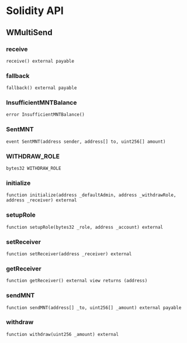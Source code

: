 # Solidity API

## WMultiSend

### receive

```solidity
receive() external payable
```

### fallback

```solidity
fallback() external payable
```

### InsufficientMNTBalance

```solidity
error InsufficientMNTBalance()
```

### SentMNT

```solidity
event SentMNT(address sender, address[] to, uint256[] amount)
```

### WITHDRAW_ROLE

```solidity
bytes32 WITHDRAW_ROLE
```

### initialize

```solidity
function initialize(address _defaultAdmin, address _withdrawRole, address _receiver) external
```

### setupRole

```solidity
function setupRole(bytes32 _role, address _account) external
```

### setReceiver

```solidity
function setReceiver(address _receiver) external
```

### getReceiver

```solidity
function getReceiver() external view returns (address)
```

### sendMNT

```solidity
function sendMNT(address[] _to, uint256[] _amount) external payable
```

### withdraw

```solidity
function withdraw(uint256 _amount) external
```


